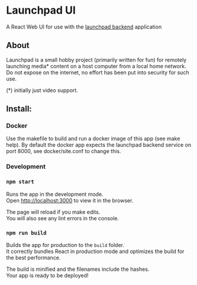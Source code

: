 # Launchpad UI

A React Web UI for use with the [launchpad backend](https://github.com/n1mras/launchpad) application

## About
Launchpad is a small hobby project (primarily written for fun) for remotely launching media* content on a host computer
from a local home network. Do not expose on the internet, no effort has been put into security for such use.

(*) initially just video support.


## Install:
### Docker
Use the makefile to build and run a docker image of this app (see make help).
By default the docker app expects the launchpad backend service on port 8000, see docker/site.conf to change this.  
 
### Development
### `npm start`
    
Runs the app in the development mode.\
Open [http://localhost:3000](http://localhost:3000) to view it in the browser.
    
The page will reload if you make edits.\
You will also see any lint errors in the console.

### `npm run build`
    
Builds the app for production to the `build` folder.\
It correctly bundles React in production mode and optimizes the build for the best performance.
 
The build is minified and the filenames include the hashes.\
Your app is ready to be deployed!
